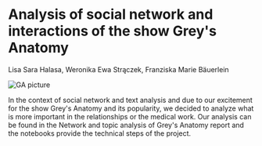 # Analysis of social network and interactions of the show Grey's Anatomy

Lisa Sara Halasa, Weronika Ewa Strączek, Franziska Marie Bäuerlein

![GA picture](https://user-images.githubusercontent.com/104788047/207598852-fe33043c-0d35-4e2b-99fc-7d92877fdf42.jpeg)

In the context of social network and text analysis and due to our excitement for the show Grey's Anatomy and its popularity, we decided to analyze what is more important in the relationships or the medical work. Our analysis can be found in the Network and topic analysis of Grey's Anatomy report and the notebooks provide the technical steps of the project. 
